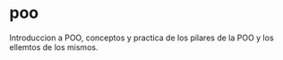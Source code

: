 # poo
Introduccion a POO, conceptos y practica de los pilares de la POO y los ellemtos de los mismos.
